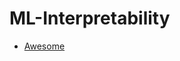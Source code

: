 # ML-Interpretability
- [Awesome](https://github.com/jphall663/awesome-machine-learning-interpretabilityhttps://github.com/jphall663/awesome-machine-learning-interpretability)
